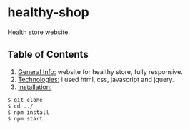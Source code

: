 # healthy-shop
Health store website.

## Table of Contents
1. [General Info:](#general-info) website for healthy store, fully responsive.
2. [Technologies:](#technologies) i used html, css, javascript and jquery.
3. [Installation:](#installation) 
```
$ git clone 
$ cd ../
$ npm install
$ npm start
  ```
